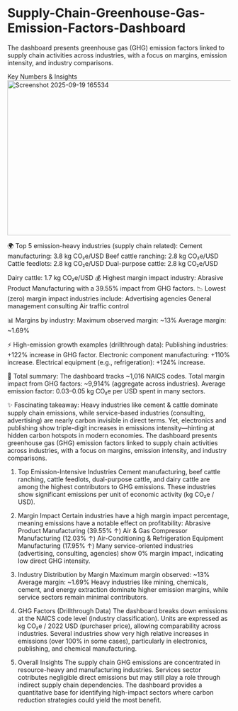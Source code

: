 # Supply-Chain-Greenhouse-Gas-Emission-Factors-Dashboard
The dashboard presents greenhouse gas (GHG) emission factors linked to supply chain activities across industries, with a focus on margins, emission intensity, and industry comparisons.

Key Numbers & Insights
<img width="644" height="350" alt="Screenshot 2025-09-19 165534" src="https://github.com/user-attachments/assets/8bd2700d-5dc8-4149-a175-09979bfaacc8" />

🌍 Top 5 emission-heavy industries (supply chain related):
Cement manufacturing: 3.8 kg CO₂e/USD
Beef cattle ranching: 2.8 kg CO₂e/USD
Cattle feedlots: 2.8 kg CO₂e/USD
Dual-purpose cattle: 2.8 kg CO₂e/USD

Dairy cattle: 1.7 kg CO₂e/USD
💰 Highest margin impact industry:
Abrasive Product Manufacturing with a 39.55% impact from GHG factors.
📉 Lowest (zero) margin impact industries include:
Advertising agencies
General management consulting
Air traffic control

📊 Margins by industry:
Maximum observed margin: ~13%
Average margin: ~1.69%

⚡ High-emission growth examples (drillthrough data):
Publishing industries: +122% increase in GHG factor.
Electronic component manufacturing: +110% increase.
Electrical equipment (e.g., refrigeration): +124% increase.

📌 Total summary:
The dashboard tracks ~1,016 NAICS codes.
Total margin impact from GHG factors: ~9,914% (aggregate across industries).
Average emission factor: 0.03–0.05 kg CO₂e per USD spent in many sectors.

✨ Fascinating takeaway:
Heavy industries like cement & cattle dominate supply chain emissions, while service-based industries (consulting, advertising) are nearly carbon invisible in direct terms. Yet, electronics and publishing show triple-digit increases in emissions intensity—hinting at hidden carbon hotspots in modern economies.
The dashboard presents greenhouse gas (GHG) emission factors linked to supply chain activities across industries, with a focus on margins, emission intensity, and industry comparisons.

1. Top Emission-Intensive Industries
Cement manufacturing, beef cattle ranching, cattle feedlots, dual-purpose cattle, and dairy cattle are among the highest contributors to GHG emissions.
These industries show significant emissions per unit of economic activity (kg CO₂e / USD).

2. Margin Impact
Certain industries have a high margin impact percentage, meaning emissions have a notable effect on profitability:
Abrasive Product Manufacturing (39.55% ↑)
Air & Gas Compressor Manufacturing (12.03% ↑)
Air-Conditioning & Refrigeration Equipment Manufacturing (17.95% ↑)
Many service-oriented industries (advertising, consulting, agencies) show 0% margin impact, indicating low direct GHG intensity.

4. Industry Distribution by Margin
Maximum margin observed: ~13%
Average margin: ~1.69%
Heavy industries like mining, chemicals, cement, and energy extraction dominate higher emission margins, while service sectors remain minimal contributors.
4. GHG Factors (Drillthrough Data)
The dashboard breaks down emissions at the NAICS code level (industry classification).
Units are expressed as kg CO₂e / 2022 USD (purchaser price), allowing comparability across industries.
Several industries show very high relative increases in emissions (over 100% in some cases), particularly in electronics, publishing, and chemical manufacturing.

5. Overall Insights
The supply chain GHG emissions are concentrated in resource-heavy and manufacturing industries.
Services sector cotributes negligible direct emissions but may still play a role through indirect supply chain dependencies.
The dashboard provides a quantitative base for identifying high-impact sectors where carbon reduction strategies could yield the most benefit.

